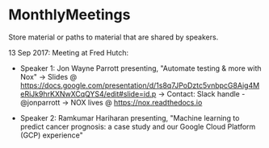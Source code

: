 # MonthlyMeetings
Store material or paths to material that are shared by speakers.


13 Sep 2017: Meeting at Fred Hutch:
  - Speaker 1: Jon Wayne Parrott presenting, "Automate testing & more with Nox"
     -> Slides @ https://docs.google.com/presentation/d/1s8q7JPoDztc5vnbpcG8Aig4MeRiJk9hrKXNwXCqQYS4/edit#slide=id.p
     -> Contact: Slack handle - @jonparrott
     -> NOX lives @ https://nox.readthedocs.io
     
  - Speaker 2: Ramkumar Hariharan presenting, "Machine learning to predict cancer prognosis: a case study and our Google Cloud Platform (GCP) experience"
